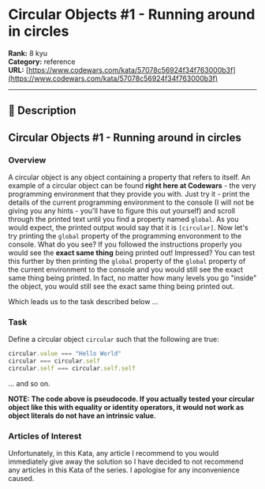 # Circular Objects #1 - Running around in circles

**Rank:** 8 kyu  
**Category:** reference  
**URL:** [https://www.codewars.com/kata/57078c56924f34f763000b3f](https://www.codewars.com/kata/57078c56924f34f763000b3f)

---

## 📝 Description

## Circular Objects #1 - Running around in circles

### Overview

A circular object is any object containing a property that refers to itself.  An example of a circular object can be found **right here at Codewars** - the very programming environment that they provide you with.  Just try it - print the details of the current programming environment to the console (I will not be giving you any hints - you'll have to figure this out yourself) and scroll through the printed text until you find a property named ```global```.  As you would expect, the printed output would say that it is ```[circular]```.  Now let's try printing the ```global``` property of the programming envoronment to the console.  What do you see?  If you followed the instructions properly you would see the **exact same thing** being printed out!  Impressed?  You can test this further by then printing the ```global``` property of the ```global``` property of the current environment to the console and you would still see the exact same thing being printed.  In fact, no matter how many levels you go "inside" the object, you would still see the exact same thing being printed out.

Which leads us to the task described below ... 

### Task

Define a circular object ```circular``` such that the following are true:

```javascript
circular.value === "Hello World"
circular === circular.self
circular.self === circular.self.self
```

... and so on.

**NOTE: The code above is pseudocode.  If you actually tested your circular object like this with equality or identity operators, it would not work as object literals do not have an intrinsic value.**

### Articles of Interest

Unfortunately, in this Kata, any article I recommend to you would immediately give away the solution so I have decided to not recommend any articles in this Kata of the series.  I apologise for any inconvenience caused.
